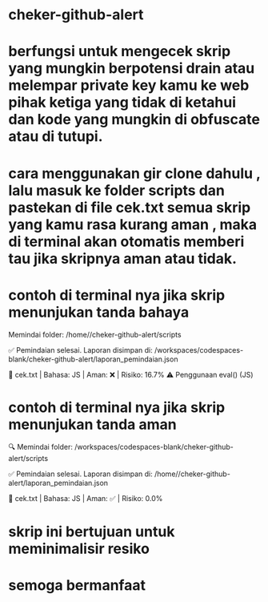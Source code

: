 # cheker-github-alert
# berfungsi untuk mengecek skrip yang mungkin berpotensi drain atau melempar private key kamu ke web pihak ketiga yang tidak di ketahui dan kode yang mungkin di obfuscate atau di tutupi.
# cara menggunakan gir clone dahulu , lalu masuk ke folder scripts dan pastekan di file cek.txt semua skrip yang kamu rasa kurang aman , maka di terminal akan otomatis memberi tau jika skripnya aman atau tidak.
# contoh di terminal nya jika skrip menunjukan tanda bahaya 
 Memindai folder:  /home//cheker-github-alert/scripts

✅ Pemindaian selesai. Laporan disimpan di: /workspaces/codespaces-blank/cheker-github-alert/laporan_pemindaian.json

📄 cek.txt | Bahasa: JS | Aman: ❌ | Risiko: 16.7%
   ⚠️  Penggunaan eval() (JS)
   
# contoh di terminal nya jika skrip menunjukan tanda aman 
🔍 Memindai folder: /workspaces/codespaces-blank/cheker-github-alert/scripts

✅ Pemindaian selesai. Laporan disimpan di:  /home//cheker-github-alert/laporan_pemindaian.json

📄 cek.txt | Bahasa: JS | Aman: ✅ | Risiko: 0.0%

# skrip ini bertujuan untuk meminimalisir resiko 
# semoga bermanfaat 
